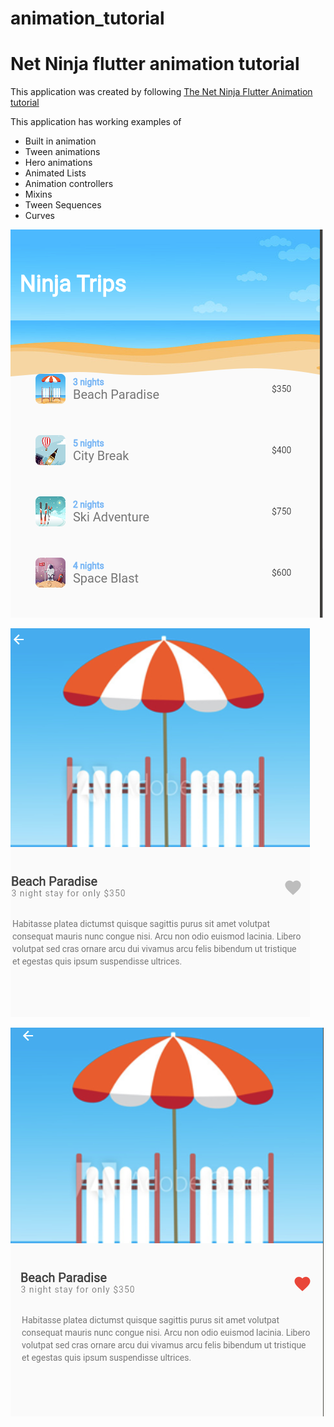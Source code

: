 # animation_tutorial
# Net Ninja flutter animation tutorial

This application was created by following [The Net Ninja Flutter Animation tutorial](https://www.youtube.com/watch?v=OtrWXLfGtqE&list=PL4cUxeGkcC9gP1qg8yj-Jokef29VRCLt1)

This application has working examples of

- Built in animation
- Tween animations
- Hero animations
- Animated Lists
- Animation controllers
- Mixins
- Tween Sequences
- Curves

![Home Screen](images/homepage.png)

 ![Home Screen](images/greyheart.png)

  ![Home Screen](images/redheart.png)
